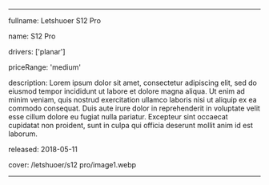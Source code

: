 ---

fullname: Letshuoer S12 Pro

name: S12 Pro

drivers: ['planar'] 

priceRange: 'medium'

description: Lorem ipsum dolor sit amet, consectetur adipiscing elit, sed do eiusmod tempor incididunt ut labore et dolore magna aliqua. Ut enim ad minim veniam, quis nostrud exercitation ullamco laboris nisi ut aliquip ex ea commodo consequat. Duis aute irure dolor in reprehenderit in voluptate velit esse cillum dolore eu fugiat nulla pariatur. Excepteur sint occaecat cupidatat non proident, sunt in culpa qui officia deserunt mollit anim id est laborum.

released: 2018-05-11

cover: /letshuoer/s12 pro/image1.webp

---